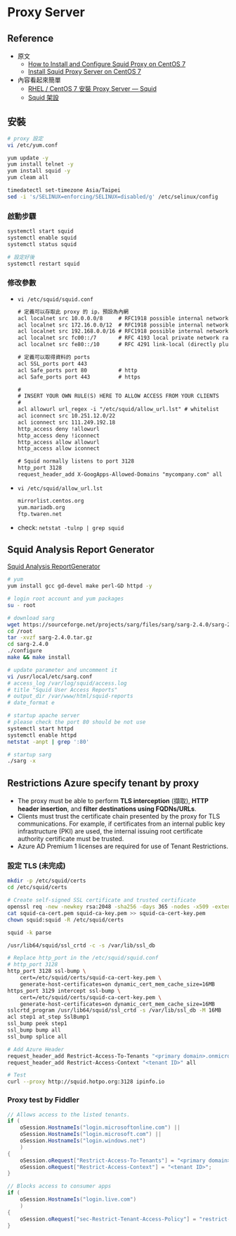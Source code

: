 # Proxy Server
## Reference
- 原文
    - [How to Install and Configure Squid Proxy on CentOS 7](https://hostpresto.com/community/tutorials/how-to-install-and-configure-squid-proxy-on-centos-7/)
    - [Install Squid Proxy Server on CentOS 7](https://www.centlinux.com/2019/10/install-squid-proxy-server-on-centos-7.html)
- 內容看起來簡單
    - [RHEL / CentOS 7 安裝 Proxy Server — Squid](https://www.opencli.com/linux/rhel-centos-7-install-proxy-server-squid)
    - [Squid 架設](https://dywang.csie.cyut.edu.tw/dywang/linuxserver/node138.html)

## 安裝
```bash
# proxy 設定
vi /etc/yum.conf

yum update -y
yum install telnet -y
yum install squid -y
yum cleam all

timedatectl set-timezone Asia/Taipei
sed -i 's/SELINUX=enforcing/SELINUX=disabled/g' /etc/selinux/config
```

### 啟動步驟
```bash
systemctl start squid
systemctl enable squid
systemctl status squid

# 設定好後
systemctl restart squid
```

### 修改參數
- `vi /etc/squid/squid.conf`
    ```txt
    # 定義可以存取此 proxy 的 ip，預設為內網
    acl localnet src 10.0.0.0/8     # RFC1918 possible internal network
    acl localnet src 172.16.0.0/12  # RFC1918 possible internal network
    acl localnet src 192.168.0.0/16 # RFC1918 possible internal network
    acl localnet src fc00::/7       # RFC 4193 local private network range
    acl localnet src fe80::/10      # RFC 4291 link-local (directly plugged) machines

    # 定義可以取得資料的 ports
    acl SSL_ports port 443
    acl Safe_ports port 80          # http
    acl Safe_ports port 443         # https

    #
    # INSERT YOUR OWN RULE(S) HERE TO ALLOW ACCESS FROM YOUR CLIENTS
    #
    acl allowurl url_regex -i "/etc/squid/allow_url.lst" # whitelist
    acl iconnect src 10.251.12.0/22
    acl iconnect src 111.249.192.18
    http_access deny !allowurl
    http_access deny !iconnect
    http_access allow allowurl
    http_access allow iconnect

    # Squid normally listens to port 3128
    http_port 3128
    request_header_add X-GoogApps-Allowed-Domains "mycompany.com" all
    ```
- `vi /etc/squid/allow_url.lst`
    ```txt
    mirrorlist.centos.org
    yum.mariadb.org
    ftp.twaren.net
    ```
- check: `netstat -tulnp | grep squid`

## Squid Analysis Report Generator
[Squid Analysis ReportGenerator](https://www.tecmint.com/sarg-squid-analysis-report-generator-and-internet-bandwidth-monitoring-tool/)
```bash
# yum
yum install gcc gd-devel make perl-GD httpd -y

# login root account and yum packages
su - root

# download sarg
wget https://sourceforge.net/projects/sarg/files/sarg/sarg-2.4.0/sarg-2.4.0.tar.gz
cd /root
tar -xvzf sarg-2.4.0.tar.gz
cd sarg-2.4.0
./configure
make && make install

# update parameter and uncomment it
vi /usr/local/etc/sarg.conf
# access_log /var/log/squid/access.log
# title "Squid User Access Reports"
# output_dir /var/www/html/squid-reports
# date_format e

# startup apache server
# please check the port 80 should be not use
systemctl start httpd
systemctl enable httpd
netstat -anpt | grep ':80'

# startup sarg
./sarg -x
```

##  Restrictions Azure specify tenant by proxy
- The proxy must be able to perform **TLS interception** (擷取), **HTTP header insertion**, and **filter destinations using FQDNs/URLs**.
- Clients must trust the certificate chain presented by the proxy for TLS communications. For example, if certificates from an internal public key infrastructure (PKI) are used, the internal issuing root certificate authority certificate must be trusted.
- Azure AD Premium 1 licenses are required for use of Tenant Restrictions.

### 設定 TLS (未完成)
```bash
mkdir -p /etc/squid/certs
cd /etc/squid/certs

# Create self-signed SSL certificate and trusted certificate
openssl req -new -newkey rsa:2048 -sha256 -days 365 -nodes -x509 -extensions v3_ca -keyout squid-ca-key.pem -out squid-ca-cert.pem
cat squid-ca-cert.pem squid-ca-key.pem >> squid-ca-cert-key.pem
chown squid:squid -R /etc/squid/certs

squid -k parse

/usr/lib64/squid/ssl_crtd -c -s /var/lib/ssl_db

# Replace http_port in the /etc/squid/squid.conf
# http_port 3128
http_port 3128 ssl-bump \
    cert=/etc/squid/certs/squid-ca-cert-key.pem \
    generate-host-certificates=on dynamic_cert_mem_cache_size=16MB
https_port 3129 intercept ssl-bump \
    cert=/etc/squid/certs/squid-ca-cert-key.pem \
    generate-host-certificates=on dynamic_cert_mem_cache_size=16MB
sslcrtd_program /usr/lib64/squid/ssl_crtd -s /var/lib/ssl_db -M 16MB
acl step1 at_step SslBump1
ssl_bump peek step1
ssl_bump bump all
ssl_bump splice all

# Add Azure Header
request_header_add Restrict-Access-To-Tenants "<primary domain>.onmicrosoft.com" all
request_header_add Restrict-Access-Context "<tenant ID>" all

# Test
curl --proxy http://squid.hotpo.org:3128 ipinfo.io
```

### Proxy test by Fiddler
```csharp
// Allows access to the listed tenants.
if (
    oSession.HostnameIs("login.microsoftonline.com") ||
    oSession.HostnameIs("login.microsoft.com") ||
    oSession.HostnameIs("login.windows.net")
    )
{
    oSession.oRequest["Restrict-Access-To-Tenants"] = "<primary domain>.onmicrosoft.com";
    oSession.oRequest["Restrict-Access-Context"] = "<tenant ID>";
}

// Blocks access to consumer apps
if (
    oSession.HostnameIs("login.live.com")
    )
{
    oSession.oRequest["sec-Restrict-Tenant-Access-Policy"] = "restrict-msa";
}
```